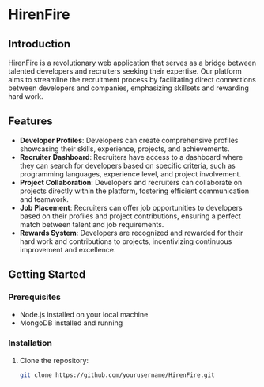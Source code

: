 # HirenFire

## Introduction

HirenFire is a revolutionary web application that serves as a bridge between talented developers and recruiters seeking their expertise. Our platform aims to streamline the recruitment process by facilitating direct connections between developers and companies, emphasizing skillsets and rewarding hard work.

## Features

- **Developer Profiles**: Developers can create comprehensive profiles showcasing their skills, experience, projects, and achievements.
- **Recruiter Dashboard**: Recruiters have access to a dashboard where they can search for developers based on specific criteria, such as programming languages, experience level, and project involvement.
- **Project Collaboration**: Developers and recruiters can collaborate on projects directly within the platform, fostering efficient communication and teamwork.
- **Job Placement**: Recruiters can offer job opportunities to developers based on their profiles and project contributions, ensuring a perfect match between talent and job requirements.
- **Rewards System**: Developers are recognized and rewarded for their hard work and contributions to projects, incentivizing continuous improvement and excellence.

## Getting Started

### Prerequisites

- Node.js installed on your local machine
- MongoDB installed and running

### Installation

1. Clone the repository:
   ```bash
   git clone https://github.com/yourusername/HirenFire.git
